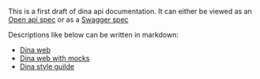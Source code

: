 This is a first draft of dina api documentation. It can either be viewed as an
[Open api spec](https://alpha-api-docs.dina-web.net/?url=https://alpha-api-docs.dina-web.net/openApi.json&docExpansion=false&defaultModelRendering=model&defaultModelExpandDepth=0)
or as a
[Swagger spec](https://alpha-api-docs.dina-web.net/?url=https://alpha-api-docs.dina-web.net/swagger.json&docExpansion=false&defaultModelRendering=model&defaultModelExpandDepth=0)

Descriptions like below can be written in markdown:

* [Dina web](https://alpha-cm.dina-web.net/login)
* [Dina web with mocks](https://alpha-cm-mock.dina-web.net/login)
* [Dina style guilde](https://alpha-style.dina-web.net)
